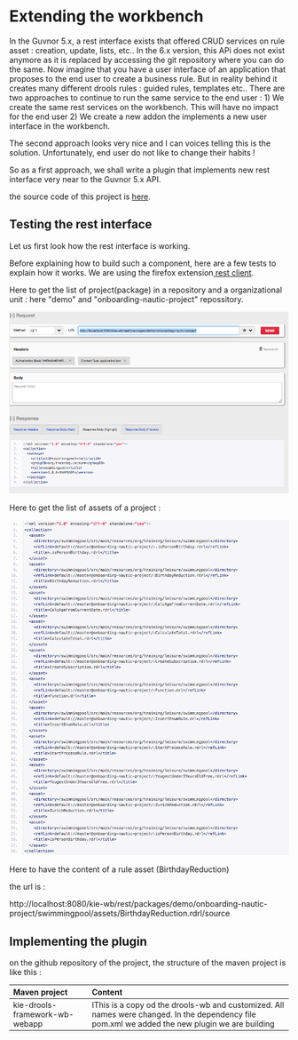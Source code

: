 # Extending the workbench

In the Guvnor 5.x, a rest interface exists that offered CRUD services on rule asset : creation, update, lists, etc..
In the 6.x version, this APi does not exist anymore  as it is replaced by accessing the git repository where you can do the same.
Now imagine that you have a user interface of an application that proposes to the end user to create a business rule. But in reality behind it creates many different drools rules : guided rules, templates etc.. 
There are two approaches to continue to run the same service to the end user : 
1\) We create the same rest services on the workbench. This will have no impact for the end user
2\) We create a new addon the implements a new user interface in the workbench.

The second approach looks very nice and I can voices telling this is the solution.
Unfortunately, end user do not like to change their habits !

So as a first approach, we shall write a plugin that implements new rest interface very near to the Guvnor 5.x API.

the source code of this project is [here](https://github.com/chtiJBUG/drools-onboarding/tree/master/drools-framework-kie-wb-parent).

## Testing the rest interface

Let us first look how the rest interface is working.

Before explaining how to build such a component, here are a few tests to explain how it works. We are using the firefox extension[ rest client](https://addons.mozilla.org/en-US/firefox/addon/restclient/).

Here to get the list of project\(package\) in a repository and a organizational unit : here "demo" and "onboarding-nautic-project" repossitory.

![](/assets/action02.png)

Here to get the list of assets of a project :

![](/assets/action03.png)

Here to have the content of a rule asset \(BirthdayReduction\)

the url is :

http:\/\/localhost:8080\/kie-wb\/rest\/packages\/demo\/onboarding-nautic-project\/swimmingpool\/assets\/BirthdayReduction.rdrl\/source

## Implementing the plugin

on the github repository of the project, the structure of the maven project is like this :

| Maven project | Content |
| :--- | :--- |
| kie-drools-framework-wb-webapp | IThis is a copy od the drools-wb and customized. All names were changed. In the dependency file pom.xml we added the new plugin we are building |







